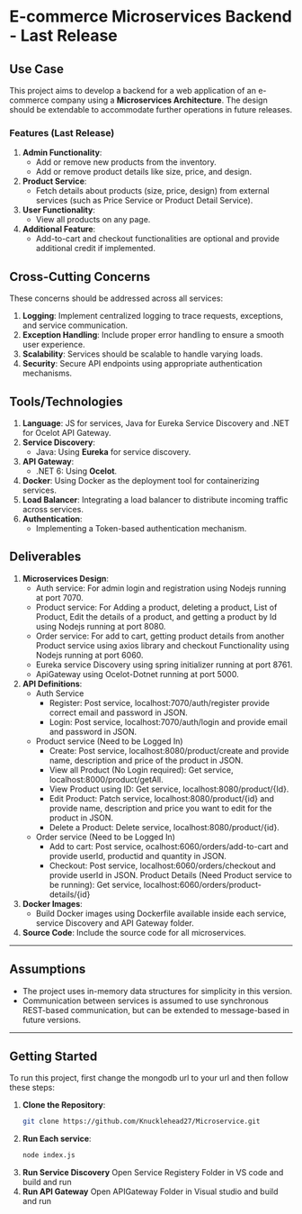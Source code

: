 # E-commerce Microservices Backend - Last Release

## Use Case

This project aims to develop a backend for a web application of an e-commerce company using a **Microservices Architecture**. The design should be extendable to accommodate further operations in future releases.

### Features (Last Release)
1. **Admin Functionality**:
   - Add or remove new products from the inventory.
   - Add or remove product details like size, price, and design.
2. **Product Service**:
   - Fetch details about products (size, price, design) from external services (such as Price Service or Product Detail Service).
3. **User Functionality**:
   - View all products on any page.
4. **Additional Feature**:
   - Add-to-cart and checkout functionalities are optional and provide additional credit if implemented.

## Cross-Cutting Concerns
These concerns should be addressed across all services:
1. **Logging**: Implement centralized logging to trace requests, exceptions, and service communication.
2. **Exception Handling**: Include proper error handling to ensure a smooth user experience.
3. **Scalability**: Services should be scalable to handle varying loads.
4. **Security**: Secure API endpoints using appropriate authentication mechanisms.

## Tools/Technologies
1. **Language**: JS for services, Java for Eureka Service Discovery and .NET for Ocelot API Gateway.
2. **Service Discovery**: 
   - Java: Using **Eureka** for service discovery.
3. **API Gateway**: 
   - .NET 6: Using **Ocelot**.
4. **Docker**: Using Docker as the deployment tool for containerizing services.
5. **Load Balancer**: Integrating a load balancer to distribute incoming traffic across services.
6. **Authentication**: 
   - Implementing a Token-based authentication mechanism.

## Deliverables
1. **Microservices Design**:
   - Auth service: For admin login and registration using Nodejs running at port 7070.
   - Product service: For Adding a product, deleting a product, List of Product, Edit the details of a product, and getting a product by Id using Nodejs running at port 8080.
   - Order service: For add to cart, getting product details from another Product service using axios library and checkout Functionality using Nodejs running at port 6060.
   - Eureka service Discovery using spring initializer running at port 8761.
   - ApiGateway using Ocelot-Dotnet running at port 5000.
2. **API Definitions**:
   - Auth Service
      - Register: Post service, localhost:7070/auth/register provide correct email and password in JSON.
      - Login: Post service, localhost:7070/auth/login and provide email and password in JSON.
   - Product service (Need to be Logged In)
      - Create: Post service, localhost:8080/product/create and provide name, description and price of the product in JSON.
      - View all Product (No Login required): Get service, localhost:8000/product/getAll.
      - View Product using ID: Get service, localhost:8080/product/{Id}.
      - Edit Product: Patch service, localhost:8080/product/{id} and provide name, description and price you want to edit for the product in JSON.
      - Delete a Product: Delete service, localhost:8080/product/{id}.
   - Order service (Need to be Logged In)
      - Add to cart: Post service, ocalhost:6060/orders/add-to-cart and provide userId, productid and quantity in JSON.
      - Checkout: Post service, localhost:6060/orders/checkout and provide userId in JSON. Product Details (Need Product service to be running): Get service, localhost:6060/orders/product-details/{id} 
3. **Docker Images**:
   - Build Docker images using Dockerfile available inside each service, service Discovery and API Gateway folder.
4. **Source Code**: Include the source code for all microservices.


---

## Assumptions
- The project uses in-memory data structures for simplicity in this version.
- Communication between services is assumed to use synchronous REST-based communication, but can be extended to message-based in future versions.

---

## Getting Started
To run this project, first change the mongodb url to your url and then follow these steps:

1. **Clone the Repository**:
   ```bash
   git clone https://github.com/Knucklehead27/Microservice.git
2. **Run Each service**:
   ```cmd
   node index.js
3. **Run Service Discovery**
   Open Service Registery Folder in VS code and build and run
4. **Run API Gateway**
   Open APIGateway Folder in Visual studio and build and run

